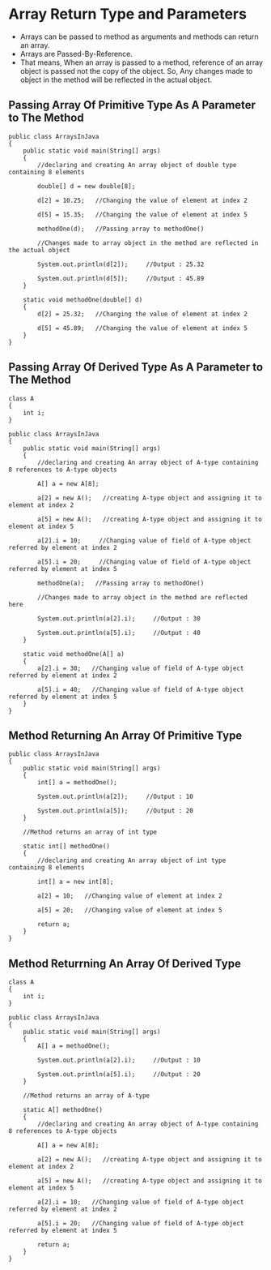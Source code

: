 # Array Return Type and Parameters

- Arrays can be passed to method as arguments and methods can return an array. 
- Arrays are Passed-By-Reference. 
- That means, When an array is passed to a method, reference of an array object is passed not the copy of the object. So, Any changes made to object in the method will be reflected in the actual object.

## Passing Array Of Primitive Type As A Parameter to The Method

```
public class ArraysInJava
{
    public static void main(String[] args)
    {
        //declaring and creating An array object of double type containing 8 elements
 
        double[] d = new double[8];   
 
        d[2] = 10.25;   //Changing the value of element at index 2
 
        d[5] = 15.35;   //Changing the value of element at index 5
 
        methodOne(d);   //Passing array to methodOne()
 
        //Changes made to array object in the method are reflected in the actual object
 
        System.out.println(d[2]);     //Output : 25.32
 
        System.out.println(d[5]);     //Output : 45.89
    }
 
    static void methodOne(double[] d)
    {
        d[2] = 25.32;   //Changing the value of element at index 2
 
        d[5] = 45.89;   //Changing the value of element at index 5
    }
}
```

## Passing Array Of Derived Type As A Parameter to The Method 

```
class A
{
    int i;
}
 
public class ArraysInJava
{
    public static void main(String[] args)
    {
        //declaring and creating An array object of A-type containing 8 references to A-type objects
 
        A[] a = new A[8];   
 
        a[2] = new A();   //creating A-type object and assigning it to element at index 2
 
        a[5] = new A();   //creating A-type object and assigning it to element at index 5
 
        a[2].i = 10;     //Changing value of field of A-type object referred by element at index 2
 
        a[5].i = 20;     //Changing value of field of A-type object referred by element at index 5
 
        methodOne(a);   //Passing array to methodOne()
 
        //Changes made to array object in the method are reflected here
 
        System.out.println(a[2].i);     //Output : 30
 
        System.out.println(a[5].i);     //Output : 40
    }
 
    static void methodOne(A[] a)
    {
        a[2].i = 30;   //Changing value of field of A-type object referred by element at index 2
 
        a[5].i = 40;   //Changing value of field of A-type object referred by element at index 5
    }
}
```

## Method Returning An Array Of Primitive Type

```
public class ArraysInJava
{
    public static void main(String[] args)
    {
        int[] a = methodOne();     
 
        System.out.println(a[2]);     //Output : 10
 
        System.out.println(a[5]);     //Output : 20
    }
 
    //Method returns an array of int type
 
    static int[] methodOne()
    {
        //declaring and creating An array object of int type containing 8 elements
 
        int[] a = new int[8];   
 
        a[2] = 10;   //Changing value of element at index 2
 
        a[5] = 20;   //Changing value of element at index 5
 
        return a;
    }
}
```

## Method Returrning An Array Of Derived Type

```
class A
{
    int i;
}
 
public class ArraysInJava
{
    public static void main(String[] args)
    {
        A[] a = methodOne();     
 
        System.out.println(a[2].i);     //Output : 10
 
        System.out.println(a[5].i);     //Output : 20
    }
 
    //Method returns an array of A-type
 
    static A[] methodOne()
    {
        //declaring and creating An array object of A-type containing 8 references to A-type objects
 
        A[] a = new A[8];   
 
        a[2] = new A();   //creating A-type object and assigning it to element at index 2
 
        a[5] = new A();   //creating A-type object and assigning it to element at index 5
 
        a[2].i = 10;   //Changing value of field of A-type object referred by element at index 2
 
        a[5].i = 20;   //Changing value of field of A-type object referred by element at index 5
 
        return a;
    }
}
```